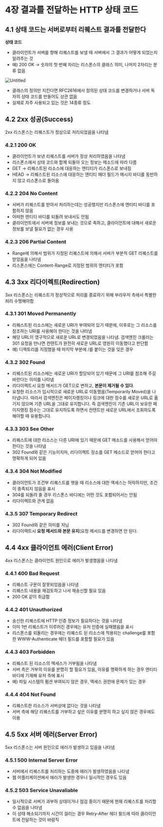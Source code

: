 # 4장 결과를 전달하는 HTTP 상태 코드

## 4.1 상태 코드는 서버로부터 리퀘스트 결과를 전달한다

**상태 코드**

- 클라이언트가 서버를 향해 리퀘스트를 보낼 때 서버에서 그 결과가 어떻게 되었는지 알려주는 것
- 예) 200 OK → 숫자의 첫 번째 자리는 리스폰스의 클래스 의미, 나머지 2자리는 분류 없음

![Untitled](https://prod-files-secure.s3.us-west-2.amazonaws.com/203d6d84-3936-4265-836e-c5aa6af877e9/200b7b17-ec77-4596-996e-ef22ab82e59a/Untitled.png)

- 클래스의 정의만 지킨다면 RFC2616에서 정의된 상태 코드를 변경하거나 서버 독자의 상태 코드를 만들어도 상관 없음
- 실제로 자주 사용되고 있는 것은 14종류 정도

## 4.2 2xx 성공(Success)

2xx 리스폰스는 리퀘스트가 정상으로 처리되었음을 나타냄

### 4.2.1 200 OK

- 클라이언트가 보낸 리퀘스트를 서버가 정상 처리하였음을 나타냄
- 리스폰스에서 상태 코드와 함께 되돌아 오는 정보는 메소드에 따라 다름
- GET → 리퀘스트된 리소스에 대응하는 엔티티가 리스폰스로 보내짐
- HEAD → 리퀘스트된 리소스에 대응하는 엔티티 헤더 필드가 메시지 바디를 동반하지 않고 리스폰스로 돌아옴

### 4.2.2 204 No Content

- 서버가 리퀘스트를 받아서 처리하는데는 성공했지만 리스폰스에 엔티티 바디를 포함하지 않음
- 어떠한 엔티티 바디를 되돌려 보내서도 안됨
- 클라이언트에서 서버에 정보를 보내는 것으로 족하고, 클라이언트에 대해서 새로운 정보를 보낼 필요가 없는 경우 사용

### 4.2.3 206 Partial Content

- Range에 의해서 범위가 지정된 리퀘스트에 의해서 서버가 부분적 GET 리퀘스트를 받았음을 나타냄
- 리스폰스에는 Content-Range로 지정된 범위의 엔티티가 포함

## 4.3 3xx 리다이렉트(Redirection)

3xx 리스폰스는 리퀘스트가 정상적으로 처리를 종료하기 위해 부라우저 측에서 특별한 처리 수행해야함

### 4.3.1 301 Moved Permanently

- 리퀘스트된 리소스에는 새로운 URI가 부여되어 있기 때문에, 이후로는 그 리소스를 참조하는 URI를 사용해야 한다는 것을 나타냄
- 해당 URL이 영구적으로 새로운 URL로 변경되었음을 나타냄. 검색엔진 크롤러는 301 요청을 만나면 컨텐트가 완전히 새로운 URL로 영원히 이동했다고 판단함
- 예) 디렉토리를 지정했을 때 마지막 부분에 /를 붙이는 것을 잊은 경우

### 4.3.2 302 Found

- 리퀘스트된 리소스에는 새로운 URI가 할당되어 있기 때문에 그 URI를 참조해 주길 바란다는 의미를 나타냄
- 리다이렉트시 요청 메서드가 GET으로 변하고, **본문이 제거될 수 있다**.
- 요청한 리소스가 임시적으로 새로운 URL로 이동했음(Temporarily Moved)을 나타냅니다. 따라서 검색엔진은 페이지랭킹이나 링크에 대한 점수를 새로운 URL로 옮기지 않으며 기존 URL을 그대로 유지합니다. 즉 검색엔진이 기존 URL이 보유한 페이지랭킹 점수는 그대로 유지하도록 하면서 컨텐트만 새로운 URL에서 조회하도록 해야할 때 유용합니다.

### 4.3.3 303 See Other

- 리퀘스트에 대한 리소스는 다른 URI에 있기 때문에 GET 메소드를 사용해서 얻어야 한다는 것을 나타냄
- 302 Found와 같은 기능이지마, 리다이렉트 장소를 GET 메소드로 얻어야 한다고 명확하게 되어 있음

### 4.3.4 304 Not Modified

- 클라이언트가 조건부 리퀘스트를 햇을 때 리소스에 대한 액세스는 허락하지만, 조건이 충족되지 않음을 표시
- 304를 되돌려 줄 경우 리스폰스 바디에는 어떤 것도 포함되어서는 안됨
- 리다이렉트와 관계 없음

### 4.3.5 307 Temporary Redirect

- 302 Found와 같은 의미를 지님
- 리다이렉트시 **요청 메서드와 본문 유지**(요청 메서드를 변경하면 안 된다.

## 4.4 4xx 클라이언트 에러(Client Error)

4xx 리스폰스는 클라이언트 원인으로 에러가 발생했음을 나타냄

### 4.4.1 400 Bad Request

- 리퀘스트 구문이 잘못되었음을 나타냄
- 리퀘스트 내용을 재검토하고 나서 재송신할 필요 있음
- 200 OK 같이 취급함

### 4.4.2 401 Unauthorized

- 송신한 리퀘스트에 HTTP 인증 정보가 필요하다는 것을 나타냄
- 이미 1번 리퀘스트가 이루어진 경우에는 유저 인증에 실패했음을 표시
- 리스폰스를 되돌리는 경우에는 리퀘스트 된 리소스에 적용되는 challenge를 포함한 WWW-Authenticate 헤더 필드를 포함할 필요가 있음

### 4.4.3 403 Forbidden

- 리퀘스트 된 리소스의 액세스가 거부됨을 나타냄
- 서버 측은 거부의 이유를 분명히 할 필요가 있음, 이유를 명확하게 하는 경우 엔티티 바디에 기재해 유저 측에 표시
- 예) 파일 시스템의 펌션 부여되지 않은 경우, 액세스 권한에 문제가 있는 경우

### 4.4.4 404 Not Found

- 리퀘스트한 리소스가 서버상에 없다는 것을 나타냄
- 서버 측에 해당 리퀘스트를 거부하고 싶은 이유를 분명히 하고 싶지 않은 경우에도 이용

## 4.5 5xx 서버 에러(Server Error)

5xx 리스폰스는 서버 원인으로 에러가 발생하고 있음을 나타냄

### 4.5.1 500 Internal Server Error

- 서버에서 리퀘스트를 처리하는 도중에 에러가 발생하였음을 나타냄
- 웹 어플리케이션에서 에러가 발생한 경우나 일시적인 경우도 있음

### 4.5.2 503 Service Unavaliable

- 일시적으로 서버가 과부하 상태이거나 점검 중이기 때문에 현재 리퀘스트를 처리할 수 없음을 나타냄
- 이 상태 해소되기까지 시간이 걸리는 경우 Retry-After 헤더 필드에 따라 클라이언트에 전달하는 것이 바람직
